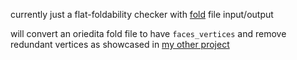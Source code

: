 currently just a flat-foldability checker with [fold](https://edemaine.github.io/fold) file input/output 

will convert an oriedita fold file to have `faces_vertices` and remove redundant vertices as showcased in [my other project](https://github.com/Googolplexic/.fold-converter)

